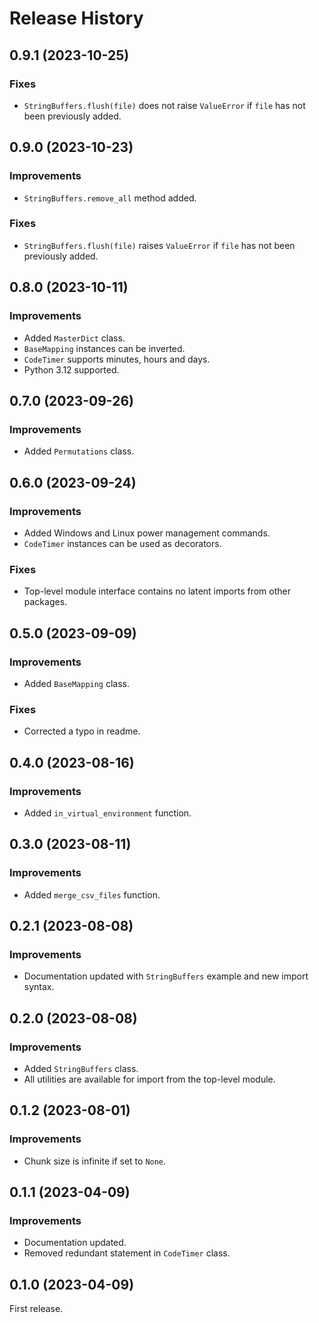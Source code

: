 # Release History

## 0.9.1 (2023-10-25)
### Fixes
- `StringBuffers.flush(file)` does not raise `ValueError` if `file` has not been previously added.

## 0.9.0 (2023-10-23)
### Improvements
- `StringBuffers.remove_all` method added.
### Fixes
- `StringBuffers.flush(file)` raises `ValueError` if `file` has not been previously added.

## 0.8.0 (2023-10-11)
### Improvements
- Added `MasterDict` class.
- `BaseMapping` instances can be inverted.
- `CodeTimer` supports minutes, hours and days.
- Python 3.12 supported.

## 0.7.0 (2023-09-26)
### Improvements
- Added `Permutations` class.

## 0.6.0 (2023-09-24)
### Improvements
- Added Windows and Linux power management commands.
- `CodeTimer` instances can be used as decorators.
### Fixes
- Top-level module interface contains no latent imports from other packages.

## 0.5.0 (2023-09-09)
### Improvements
- Added `BaseMapping` class.
### Fixes
- Corrected a typo in readme.

## 0.4.0 (2023-08-16)
### Improvements
- Added `in_virtual_environment` function.

## 0.3.0 (2023-08-11)
### Improvements
- Added `merge_csv_files` function.

## 0.2.1 (2023-08-08)
### Improvements
- Documentation updated with `StringBuffers` example and new import syntax.

## 0.2.0 (2023-08-08)
### Improvements
- Added `StringBuffers` class.
- All utilities are available for import from the top-level module.

## 0.1.2 (2023-08-01)
### Improvements
- Chunk size is infinite if set to `None`.

## 0.1.1 (2023-04-09)
### Improvements
- Documentation updated.
- Removed redundant statement in `CodeTimer` class.

## 0.1.0 (2023-04-09)
First release.
